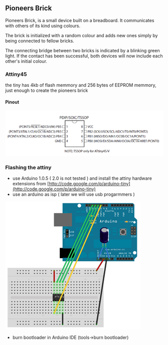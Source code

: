 ## Pioneers Brick

Pioneers Brick, is a small device built on a breadboard. It communicates with others of its kind using colours.

The brick is initialized with a random colour and adds new ones simply by being connected to fellow bricks.

The connecting bridge between two bricks is indicated by a blinking green light. If the contact has been successful, both devices will now include each other's initial colour.


### Attiny45 

the tiny has 4kb of flash memmory and 256 bytes of EEPROM memmory,
just enough to create the pioneers brick

#### Pinout
![image](media/ATTiny45-Pinout.png)


### Flashing the attiny

*  use Arduino 1.0.5 ( 2.0 is not tested ) and install the attiny hardware extensions from [http://code.google.com/p/arduino-tiny](http://code.google.com/p/arduino-tiny)
*  use an arduino as isp ( later we will use usb progarmmers )

![image](media/arduino_isp_wirering.png)   

* burn bootloader in Arduino IDE (tools->burn bootloader)   
      
      

